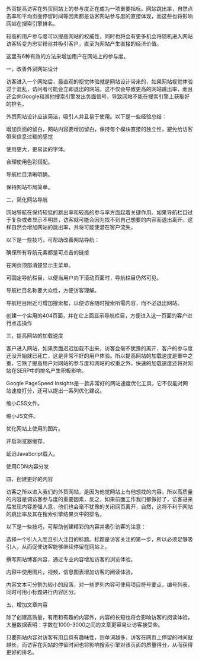 外贸提高访客在外贸网站上的参与度正在成为一项重要指标。网站跳出率，自然点击率和平均页面停留时间等因素都是访客网站参与度的直接体现，而这些也将影响网站在搜索引擎排名。

较高的用户参与度可以提高网站的权威性，同时也将会有更多机会将随机进入网站访客转变为忠实粉丝并吸引客户，直至为网站产生直接的经济价值。

这里有6种有效的方法来增加用户在网站上的参与度。

一，改善外贸网站设计

访客进入一个网站后，最直观的视觉体验就是网站设计带来的，如果网站视觉体验过于混乱，访问者可能会立即退出的网站。这不仅会导致更高的网站跳出率，而且还会向Google和其他搜索引擎发出负面信号，导致网站不能在搜索引擎上获取好的排名。

外贸网站设计应该简洁，吸引人并且易于使用。以下是一些经验总结：

增加页面的留白，网站内容要增加留白，保持每个模块直接的独立性，避免给访客带来信息过载的感觉

使用更大，更易读的字体。

合理使用色彩搭配。

导航栏目清晰明确。

保持网站布局简单。

二，简化网站导航

网站导航在保持较低的跳出率和较高的参与率方面起着关键作用。如果导航栏目过于复杂或者显示不明显，访客就可能会因为找不到自己想要的内容而退出离开。这样自然会增加网站的跳出率，并将可能使潜在客户流失。

以下是一些技巧，可帮助改善网站导航：

确保所有导航元素都是可点击的链接

在网页顶部清楚显示主菜单。

可固定导航栏目，以便当用户向下滚动页面时，导航栏目仍然可见。

导航栏目名称要大众性，方便访客理解。

导航栏目附近可增加搜索框，以便访客随时搜索所需内容，而不必退出网站。

创建一个实用的404页面，并在它上面显示导航栏目，方便进入这一页面的客户进行点击操作

三，提高网站的加载速度

客户进入网站，如果页面迟迟加载不出来，访客会毫不犹豫的离开，客户的参与度还没开始就已死亡，这是非常不好的用户体验。所以提高网站的加载速度是重中之重，它除了提高用户对网站的参与度和网站的权重之外，快速的加载速度还将对网站在SERP中的排名产生积极影响。

Google PageSpeed Insights是一款非常好的网站速度优化工具，它不仅能对网站速度打分，还可以提出一系列优化建议。

缩小CSS文件。

缩小JS文件。

优化网站上使用的图片。

开启浏览器缓存。

延迟JavaScript载入。

使用CDN内容分发

四，创建更好的内容

访客之所以进入我们的外贸网站，是因为他觉网站上有他想找的内容，所以高质量的内容是调访客参与度的重要因素，反之，如果前面工作我们都做好了，访客进来后发现内容差强人意，他们也会毫不犹豫的关闭网页离开，自然，这将不利于网站的跳出率及其在搜索引擎结果页中的排名。

以下是一些技巧，可帮助创建精彩的内容并吸引访客的注意：

选择一个引人入胜且引人注目的标题。标题是访客关注的第一步，所以必须足够吸引人，从而促使访客能够继续停留在网站上。

撰写网站博客内容，通过专业内容增加访客的浏览体验。

内容中使用图片，视频，信息图表增加访客的阅读体验。

内容文本可分割为较小的段落，对一些罗列内容可使用项目符号要点，编号列表，同时可用小标题进行内容区分。

五，增加文章内容

除了创建高质量，有用和有趣的内容外，内容的长短也将会影响访客的阅读体验，大量数据表明：字数在1000-3000之间的文章更容易让访客接受些。

只要网站内容对访客有用且具有趣味性，则单词越多，访客在网页上停留的时间就越长，而访客在网站的停留时间也将影响搜索引擎对该页面的质量得分，从而获得更好的排名。